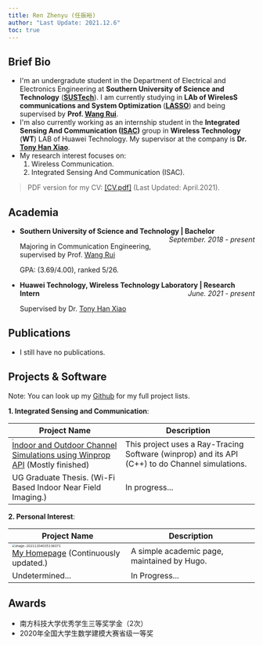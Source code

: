 ```yaml
---
title: Ren Zhenyu (任振裕)
author: "Last Update: 2021.12.6"
toc: true
---
```

<div>

## Brief Bio

+ I'm an undergradute student in the Department of Electrical and Electronics Engineering at **Southern University of Science and Technology** (**[SUSTech](https://www.sustech.edu.cn/en/)**). I am currently studying in **LAb of WirelesS communications and System Optimization** (**[LASSO](https://eee.sustech.edu.cn/p/wangrui/About%20LASSO.html)**) and being supervised by **Prof. [Wang Rui](https://eee.sustech.edu.cn/p/wangrui/index.html)**.
+ I'm also currently working as an internship student in the **Integrated Sensing And Communication ([ISAC](https://www.ieee-isac.org/))** group in **Wireless Technology** (**WT**) LAB of Huawei Technology. My supervisor at the company is **Dr. [Tony Han Xiao](https://scholar.google.com/citations?hl=en&user=cqvSehcAAAAJ)**.
+ My research interest focuses on:
  1. Wireless Communication.
  2. Integrated Sensing And Communication (ISAC).
> PDF version for my CV: <a href="{{<baseurl>}}/cv.pdf">[CV.pdf]</a> (Last Updated: April.2021).
## Academia

+ <b>Southern University of Science and Technology | Bachelor</b> <i style="float: right">September. 2018 - present</i>

  Majoring in Communication Engineering, supervised by Prof. [Wang Rui](https://eee.sustech.edu.cn/p/wangrui/index.html)

  GPA: (3.69/4.00), ranked 5/26.

+ <b>Huawei Technology, Wireless Technology Laboratory | Research Intern</b> <i style="float: right">June. 2021 - present</i>

  Supervised by Dr. [Tony Han Xiao](https://scholar.google.com/citations?hl=en&user=cqvSehcAAAAJ)

## Publications
+ I still have no publications.
## Projects & Software

Note: You can look up my [Github](https://github.com/rzy0901) for my full project lists.

**1. Integrated Sensing and Communication**:

| Project Name                                                 | Description                                                  |
| ------------------------------------------------------------ | ------------------------------------------------------------ |
| <img src="../about.assets/image-20211204033131472.png" style="zoom:20%;" /> <br/>[Indoor and Outdoor Channel Simulations using Winprop API](https://github.com/rzy0901/testWinprop) (Mostly finished) | This project uses a Ray-Tracing Software (winprop) and its API (C++) to do Channel simulations. |
| UG Graduate Thesis. (Wi-Fi Based Indoor Near Field Imaging.) | In progress...                                               |

**2. Personal Interest**:

| Project Name                                                 | Description                                 |
| ------------------------------------------------------------ | ------------------------------------------- |
| <img src="../about.assets/image-20211204035136071.png" alt="image-20211204035136071" style="zoom:40%;" /> <br/>[My Homepage](https://github.com/rzy0901/rzy0901.github.io) (Continuously updated.) | A simple academic page, maintained by Hugo. |
| Undetermined...                                              | In Progress...                              |

## Awards

+ 南方科技大学优秀学生三等奖学金（2次）
+ 2020年全国大学生数学建模大赛省级一等奖
